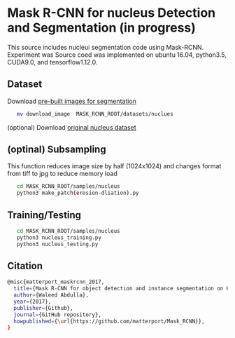 # Mask R-CNN for nucleus Detection and Segmentation (in progress)

This source includes nucleui segmentation code using Mask-RCNN.
Experiment was
Source coed was implemented on ubuntu 16.04, python3.5, CUDA9.0, and tensorflow1.12.0.

## Dataset

Download [pre-built images for segmentation](https://drive.google.com/file/d/1uF_hxZJZTh8eWSwYuCP8gMGQw3ZxYEwD/view?usp=sharing)   
```bash
   mv download_image  MASK_RCNN_ROOT/datasets/nuclues
```

(optional) Download [original nucleus dataset](http://andrewjanowczyk.com/wp-static/nuclei.tgz)


## (optinal) Subsampling
This function reduces image size by half (1024x1024) and changes format from tiff to jpg to reduce memory load
```bash
   cd MASK_RCNN_ROOT/samples/nucleus
   python3 make_patch(erosion-dliation).py
```

## Training/Testing  
```bash
   cd MASK_RCNN_ROOT/samples/nucleus
   python3 nucleus_training.py
   python3 nucleus_testing.py
```

## Citation

```bash
@misc{matterport_maskrcnn_2017,
  title={Mask R-CNN for object detection and instance segmentation on Keras and TensorFlow},
  author={Waleed Abdulla},
  year={2017},
  publisher={Github},
  journal={GitHub repository},
  howpublished={\url{https://github.com/matterport/Mask_RCNN}},
}

```
